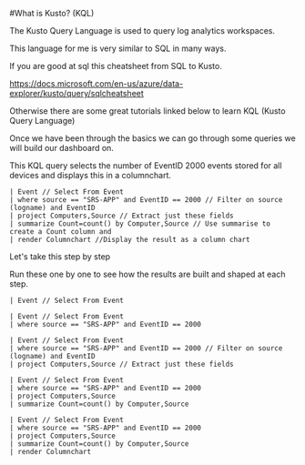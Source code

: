 #What is Kusto? (KQL)

The Kusto Query Language is used to query log analytics workspaces.

This language for me is very similar to SQL in many ways.

If you are good at sql this cheatsheet from SQL to Kusto.

https://docs.microsoft.com/en-us/azure/data-explorer/kusto/query/sqlcheatsheet

Otherwise there are some great tutorials linked below to learn KQL (Kusto Query Language)

Once we have been through the basics we can go through some queries we will build our dashboard on.

This KQL query selects the number of EventID 2000 events stored for all devices and displays this in a columnchart.

```
| Event // Select From Event
| where source == "SRS-APP" and EventID == 2000 // Filter on source (logname) and EventID
| project Computers,Source // Extract just these fields
| summarize Count=count() by Computer,Source // Use summarise to create a Count column and 
| render Columnchart //Display the result as a column chart
```

Let's take this step by step

Run these one by one to see how the results are built and shaped at each step.

```
| Event // Select From Event
```

```
| Event // Select From Event
| where source == "SRS-APP" and EventID == 2000
```

```
| Event // Select From Event
| where source == "SRS-APP" and EventID == 2000 // Filter on source (logname) and EventID
| project Computers,Source // Extract just these fields
```

```
| Event // Select From Event
| where source == "SRS-APP" and EventID == 2000 
| project Computers,Source 
| summarize Count=count() by Computer,Source 
```

```
| Event // Select From Event
| where source == "SRS-APP" and EventID == 2000 
| project Computers,Source 
| summarize Count=count() by Computer,Source 
| render Columnchart 
```

